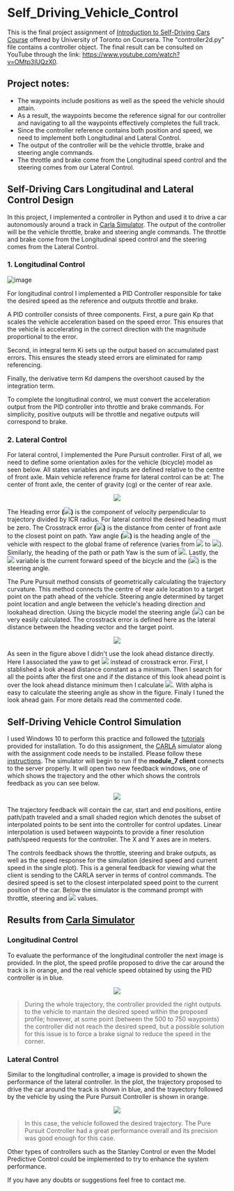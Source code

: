 # Self_Driving_Vehicle_Control

This is the final project assignment of [Introduction to Self-Driving Cars Course](https://www.coursera.org/learn/intro-self-driving-cars) offered by University of Toronto on Coursera. The "controller2d.py" file contains a controller object. The final result can be consulted on YouTube through the link: https://www.youtube.com/watch?v=OMtp3IUQzX0.

## Project notes:

* The waypoints include positions as well as the speed the vehicle should attain.
* As a result, the waypoints become the reference signal for our controller and navigating to all the waypoints effectively completes the full track.
* Since the controller reference contains both position and speed, we need to implement both Longitudinal and Lateral Control.
* The output of the controller will be the vehicle throttle, brake and steering angle commands.
* The throttle and brake come from the Longitudinal speed control and the steering comes from our Lateral Control.

## Self-Driving Cars Longitudinal and Lateral Control Design
In this project, I implemented a controller in Python and used it to drive a car autonomously around a track in [Carla Simulator](https://carla.org/). The output of the controller will be the vehicle throttle, brake and steering angle commands. The throttle and brake come from the Longitudinal speed control and the steering comes from the Lateral Control.

### 1. Longitudinal Control
![image](https://github.com/mattsousaa/Self_Driving_Vehicle_Control/blob/master/images/pid_longitudinal.png)

For longitudinal control I implemented a PID Controller responsible for take the desired speed as the reference and outputs throttle and brake.

A PID controller consists of three components. First, a pure gain Kp that scales the vehicle acceleration based on the speed error. This ensures that the vehicle is accelerating in the correct direction with the magnitude proportional to the error.

Second, in integral term Ki sets up the output based on accumulated past errors. This ensures the steady steed errors are eliminated for ramp referencing.

Finally, the derivative term Kd dampens the overshoot caused by the integration term.

To complete the longitudinal control, we must convert the acceleration output from the PID controller into throttle and brake commands. For simplicity, positive outputs will be throttle and negative outputs will correspond to brake.

### 2. Lateral Control

For lateral control, I implemented the Pure Pursuit controller. First of all, we need to define some orientation axles for the vehicle (bicycle) model as seen below. All states variables and inputs are defined relative to the centre of front axle. Main vehicle reference frame for lateral control can be at: The center of front axle, the center of gravity (cg) or the center of rear axle.

<p align="center">
<img src="https://github.com/mattsousaa/Self_Driving_Vehicle_Control/blob/master/images/car_axles.png"/>
</p>

The Heading error **(<img src="https://render.githubusercontent.com/render/math?math=\psi">)**  is the component of velocity perpendicular to trajectory divided by ICR radius. For lateral control the desired heading must be zero. The Crosstrack error **(<img src="https://render.githubusercontent.com/render/math?math=e">)** is the distance from center of front axle to the closest point on path. Yaw angle **(<img src="https://render.githubusercontent.com/render/math?math=\theta_c">)** is the heading angle of the vehicle with respect to the global frame of reference (varies from **<img src="https://render.githubusercontent.com/render/math?math=-\pi">** to **<img src="https://render.githubusercontent.com/render/math?math=-\pi">**). Similarly, the heading of the path or path Yaw is the sum of **<img src="https://render.githubusercontent.com/render/math?math=\psi %2B\theta_c">**. Lastly, the **<img src="https://render.githubusercontent.com/render/math?math=v">** variable is the current forward speed of the bicycle and the (**<img src="https://render.githubusercontent.com/render/math?math=\delta">**) is the steering angle.

The Pure Pursuit method consists of geometrically calculating the trajectory curvature. This method connects the centre of rear axle location to a target point on the path ahead of the vehicle. Steering angle determined by target point location and angle between the vehicle's heading direction and lookahead direction. Using the bicycle model the steering angle (**<img src="https://render.githubusercontent.com/render/math?math=\delta">**) can be very easily calculated. The crosstrack error is defined here as the lateral distance between the heading vector and the target point.

<p align="center">
<img src="https://github.com/mattsousaa/Self_Driving_Vehicle_Control/blob/master/images/longitudinal.png"/>
</p>

As seen in the figure above I didn't use the look ahead distance directly. Here I associated the yaw to get **<img src="https://render.githubusercontent.com/render/math?math=\alpha">** instead of crosstrack error. First, I stablished a look ahead distance constant as a minimum. Then I search for all the points after the first one and if the distance of this look ahead point is over the look ahead distance minimum then I calculate **<img src="https://render.githubusercontent.com/render/math?math=\hat{\alpha}">**. With alpha is easy to calculate the steering angle as show in the figure. Finaly I tuned the look ahead gain. For more details read the commented code.

## Self-Driving Vehicle Control Simulation

I used Windows 10 to perform this practice and followed the [tutorials](https://d3c33hcgiwev3.cloudfront.net/IFfxQie8Eem9HA6xGGaRfg_20f6060027bc11e98ed3dfcfdba7c72b_CARLA-Setup-Guide-_Windows-x64_.pdf?Expires=1599004800&Signature=Xk8ZORr3BqsBpNycEl5byliVQk60qgNhLEbt1So~aS8UgFVaEoYSC41F3GeeioJpcI-S08CBCD1OMvs0Fok6I-NOzJhDPtkx95vwx2F8Ypb-Q6MJzy0P2pxgCfnuJb1bvIIP~yntnYzMxogTKLdMx2Gvq923zPW~Oi0fCZHRK20_&Key-Pair-Id=APKAJLTNE6QMUY6HBC5A) provided for installation. To do this assignment, the [CARLA](https://carla.org/) simulator along with the assignment code needs to be installed. Please follow these [instructions](https://www.coursera.org/learn/intro-self-driving-cars/programming/ac8R5/final-project-self-driving-vehicle-control). The simulator will begin to run if the **module_7 client** connects to the server properly. It will open two new feedback windows, one of which shows the trajectory and the other which shows the controls feedback as you can see below.

<p align="center">
<img src="https://github.com/mattsousaa/Self_Driving_Vehicle_Control/blob/master/images/Capturarw.PNG"/>
</p>

The trajectory feedback will contain the car, start and end positions, entire path/path traveled and a small shaded region which denotes the subset of interpolated points to be sent into the controller for control updates. Linear interpolation is used between waypoints to provide a finer resolution path/speed requests for the controller. The X and Y axes are in meters.

The controls feedback shows the throttle, steering and brake outputs, as well as the speed response for the simulation (desired speed and current speed in the single plot). This is a general feedback for viewing what the client is sending to the CARLA server in terms of control commands. The desired speed is set to the closest interpolated speed point to the current position of the car. Below the simulator is the command prompt with throttle, steering and **<img src="https://render.githubusercontent.com/render/math?math=\alpha">** values.

## Results from [Carla Simulator](https://carla.org/)

### Longitudinal Control

To evaluate the performance of the longitudinal controller the next image is provided. In the plot, the speed profile proposed to drive the car around the track is in orange, and the real vehicle speed obtained by using the PID controller is in blue.

<p align="center">
<img src="https://github.com/mattsousaa/Self_Driving_Vehicle_Control/blob/master/images/Figure_2.png"/>
</p>

>During the whole trajectory, the controller provided the right outputs to the vehicle to mantain the desired speed within the proposed profile; however, at some point (between the 500 to 750 waypoints) the controller did not reach the desired speed, but a possible solution for this issue is to force a brake signal to reduce the speed in the corner.

### Lateral Control

Similar to the longitudinal controller, a image is provided to shown the performance of the lateral controller. In the plot, the trajectory proposed to drive the car around the track is shown in blue, and the trayectory followed by the vehicle by using the Pure Pursuit Controller is shown in orange.

<p align="center">
<img src="https://github.com/mattsousaa/Self_Driving_Vehicle_Control/blob/master/images/Figure_1.png"/>
</p>

>In this case, the vehicle followed the desired trajectory. The Pure Pursuit Controller had a great performance overall and its precision was good enough for this case.

Other types of controllers such as the Stanley Control or even the Model Predictive Control could be implemented to try to enhance the system performance.

If you have any doubts or suggestions feel free to contact me.
